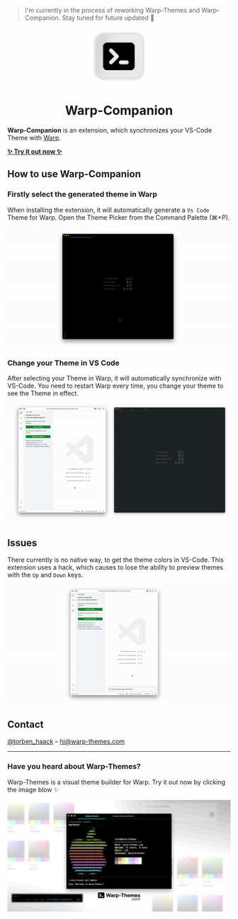 > I'm currently in the process of reworking Warp-Themes and Warp-Companion. Stay tuned for future updated 🎉
<div align="center">
	
![Warp-Companion Logo](png/icon.png)
	
<h1>Warp-Companion</h1>

</div>

**Warp-Companion** is an extension, which synchronizes your VS-Code Theme with [Warp](https://warp.dev/).

[**✨ Try it out now ✨**](https://marketplace.visualstudio.com/items?itemName=haack.warp-companion)

## How to use Warp-Companion

### Firstly select the generated theme in Warp

When installing the extension, it will automatically generate a `Vs Code` Theme for Warp. Open the Theme Picker from the Command Palette (⌘+P).

![Warp-Companion Select Theme](gifs/demo_select_theme.gif)

### Change your Theme in VS Code

After selecting your Theme in Warp, it will automatically synchronize with VS-Code. You need to restart Warp every time, you change your theme to see the Theme in effect.

![Warp-Companion Changing the Theme](gifs/demo_change_theme.gif)

## Issues

There currently is no native way, to get the theme colors in VS-Code. This extension uses a hack, which causes to lose the ability to preview themes with the `Up` and `Down` keys.

![Warp-Companion Demo Issue](gifs/demo_issue.gif)

## Contact

[@torben_haack](https://twitter.com/torben_haack) – hi@warp-themes.com

---

### Have you heard about Warp-Themes?

Warp-Themes is a visual theme builder for Warp. Try it out now by clicking the image blow ✨

[![Warp-Themes Ad](png/warp-themes.png)](https://warp-themes.com/)
